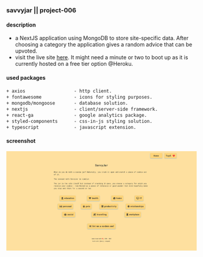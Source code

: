### savvyjar || project-006
#### description
+ a NextJS application using MongoDB to store site-specific data. After choosing a category the application gives a random advice that can be upvoted.
+ visit the live site [here](https://savvyjar.herokuapp.com/). It might need a minute or two to boot up as it is currently hosted on a free tier option @Heroku.

#### used packages
```
+ axios                  - http client.
+ fontawesome            - icons for styling purposes.
+ mongodb/mongoose       - database solution.
+ nextjs                 - client/server-side framework.
+ react-ga               - google analytics package.
+ styled-components      - css-in-js styling solution.
+ typescript             - javascript extension.
```

#### screenshot
![Screenshot](screenshot.png)